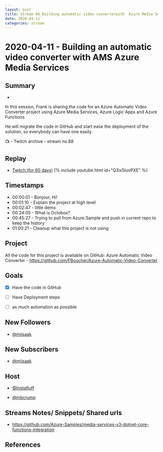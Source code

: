 ```yaml
---
layout: post
title: Stream 88_Building automatic video converterwith  Azure Media Services
date: 2020-04-11
categories: stream
---
```



# 2020-04-11 - Building an automatic video converter with AMS Azure Media Services

## Summary
-

In this session, Frank is sharing the code for an Azure Automatic Video Converter project using Azure Media Services, Azure Logic Apps and Azure Functions

He will migrate the code in GitHub and start ease the deployment of the solution, so everybody can have one easily.

📺 - Twitch archive - stream no.88

## Replay


- [Twitch (for 60 days)](https://www.twitch.tv/videos/589338160)
{% include youtube.html id="Q3ix5IuvPXE" %}
<br/><!--more-->


## Timestamps


- 00:00:01 - Bonjour, Hi!
- 00:01:10 - Explain the project at high level
- 00:02:47 - little demo
- 00:24:05 - What is Octobox?
- 00:45:27 - Trying to pull from Azure.Sample and push in current repo to keep the history
- 01:00:21 - Cleanup what this project is not using


Project
-------

All the code for this project is available on GitHub: Azure Automatic Video Converter - https://github.com/FBoucher/Azure-Automatic-Video-Converter



Goals
-----

- [X] Have the code in GitHub
- [ ] Have Deployment steps
- [ ] as much automation as possible



New Followers
-------------

- [@mjisaak](https://www.twitch.tv/mjisaak )


New Subscribers
---------------

- [@mjisaak](https://www.twitch.tv/mjisaak )



Host
------

- [@Instafluff](https://www.twitch.tv/Instafluff)

- [@mbcrump](https://www.twitch.tv/mbcrump)



Streams Notes/ Snippets/ Shared urls
-----------------------------------

- https://github.com/Azure-Samples/media-services-v3-dotnet-core-functions-integration


References
----------

